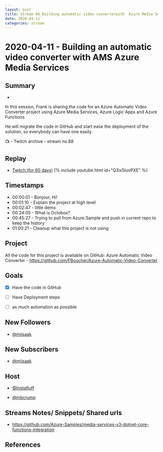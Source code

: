 ```yaml
---
layout: post
title: Stream 88_Building automatic video converterwith  Azure Media Services
date: 2020-04-11
categories: stream
---
```



# 2020-04-11 - Building an automatic video converter with AMS Azure Media Services

## Summary
-

In this session, Frank is sharing the code for an Azure Automatic Video Converter project using Azure Media Services, Azure Logic Apps and Azure Functions

He will migrate the code in GitHub and start ease the deployment of the solution, so everybody can have one easily.

📺 - Twitch archive - stream no.88

## Replay


- [Twitch (for 60 days)](https://www.twitch.tv/videos/589338160)
{% include youtube.html id="Q3ix5IuvPXE" %}
<br/><!--more-->


## Timestamps


- 00:00:01 - Bonjour, Hi!
- 00:01:10 - Explain the project at high level
- 00:02:47 - little demo
- 00:24:05 - What is Octobox?
- 00:45:27 - Trying to pull from Azure.Sample and push in current repo to keep the history
- 01:00:21 - Cleanup what this project is not using


Project
-------

All the code for this project is available on GitHub: Azure Automatic Video Converter - https://github.com/FBoucher/Azure-Automatic-Video-Converter



Goals
-----

- [X] Have the code in GitHub
- [ ] Have Deployment steps
- [ ] as much automation as possible



New Followers
-------------

- [@mjisaak](https://www.twitch.tv/mjisaak )


New Subscribers
---------------

- [@mjisaak](https://www.twitch.tv/mjisaak )



Host
------

- [@Instafluff](https://www.twitch.tv/Instafluff)

- [@mbcrump](https://www.twitch.tv/mbcrump)



Streams Notes/ Snippets/ Shared urls
-----------------------------------

- https://github.com/Azure-Samples/media-services-v3-dotnet-core-functions-integration


References
----------

